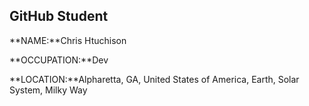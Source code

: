## GitHub Student

**NAME:**Chris Htuchison

**OCCUPATION:**Dev

**LOCATION:**Alpharetta, GA, United States of America, Earth, Solar System, Milky Way

